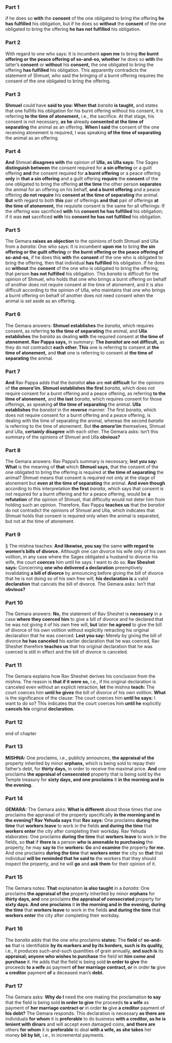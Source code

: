 ### Part 1
if he does so <b>with</b> the <b>consent</b> of the one obligated to bring the offering <b>he has fulfilled</b> his obligation, but if he does so <b>without</b> the <b>consent</b> of the one obligated to bring the offering <b>he has not fulfilled</b> his obligation.

### Part 2
With regard to one who says: It is incumbent <b>upon me</b> to bring <b>the burnt offering or the peace offering of so-and-so, whether</b> he does so <b>with</b> the latter’s <b>consent</b> or <b>without</b> his <b>consent,</b> the one obligated to bring the offering <b>has fulfilled</b> his obligation. This apparently contradicts the statement of Shmuel, who said the bringing of a burnt offering requires the consent of the one obligated to bring the offering.

### Part 3
<b>Shmuel</b> could have <b>said to you: When that</b> <i>baraita</i> <b>is taught,</b> and states that one fulfills his obligation for his burnt offering without his consent, it is referring <b>to the time of atonement,</b> i.e., the sacrifice. At that stage, his consent is not necessary, <b>as he</b> already <b>consented at the time of separating</b> the animal as an offering. <b>When I said</b> the consent of the one receiving atonement is required, I was speaking <b>of the time of separating</b> the animal as an offering.

### Part 4
<b>And</b> Shmuel <b>disagrees with</b> the opinion of <b>Ulla, as Ulla says:</b> The Sages <b>distinguish between</b> the consent required for <b>a sin offering</b> or a guilt offering <b>and</b> the consent required for <b>a burnt offering</b> or a peace offering <b>only</b> in <b>that a sin offering</b> and a guilt offering <b>require</b> the <b>consent</b> of the one obligated to bring the offering <b>at the time</b> the other person <b>separates</b> the animal for an offering on his behalf, <b>and a burnt offering</b> and a peace offering <b>do not require</b> his <b>consent at the time of separating</b> the animal. <b>But</b> with regard to both <b>this</b> pair of offerings <b>and that</b> pair of offerings <b>at the time of atonement,</b> the requisite consent is the same for all offerings: If the offering was sacrificed <b>with</b> his <b>consent he has fulfilled</b> his obligation; if it was <b>not</b> sacrificed <b>with</b> his <b>consent he has not fulfilled</b> his obligation.

### Part 5
The Gemara <b>raises an objection</b> to the opinions of both Shmuel and Ulla from a <i>baraita</i>: One who says: It is incumbent <b>upon me</b> to bring <b>the sin offering or the guilt offering</b> or <b>the burnt offering or the peace offering of so-and-so,</b> if he does this <b>with</b> the <b>consent</b> of the one who is obligated to bring the offering, then that individual <b>has fulfilled</b> his obligation. If he does so <b>without</b> the <b>consent</b> of the one who is obligated to bring the offering, that person <b>has not fulfilled</b> his obligation. This <i>baraita</i> is difficult for the opinion of Shmuel, who holds that one who brings a burnt offering on behalf of another does not require consent at the time of atonement, and it is also difficult according to the opinion of Ulla, who maintains that one who brings a burnt offering on behalf of another does not need consent when the animal is set aside as an offering.

### Part 6
The Gemara answers: <b>Shmuel establishes</b> the <i>baraita</i>, which requires consent, as referring <b>to the time of separating</b> the animal, and <b>Ulla establishes</b> the <i>baraita</i> as dealing <b>with</b> the required consent at <b>the time of atonement. Rav Pappa says,</b> in summary: <b>The <i>baraitot</i> are not difficult,</b> as they do not contradict <b>each other. This</b> one is referring to consent at <b>the time of atonement,</b> and <b>that</b> one is referring to consent at <b>the time of separating</b> the animal.

### Part 7
<b>And</b> Rav Pappa adds that the <i>baraitot</i> <b>also</b> are <b>not difficult</b> for the opinions of <b>the <i>amora’im</i>. Shmuel establishes the first</b> <i>baraita</i>, which does not require consent for a burnt offering and a peace offering, as referring <b>to the time of atonement,</b> and <b>the last</b> <i>baraita</i>, which requires consent for those offerings, as speaking <b>of the time of separating</b> the animal. <b>Ulla establishes</b> the <i>baraitot</i> in the <b>reverse</b> manner: The first <i>baraita</i>, which does not require consent for a burnt offering and a peace offering, is dealing with the time of separating the animal, whereas the second <i>baraita</i> is referring to the time of atonement. But <b>the <i>amora’im</i></b> themselves, Shmuel and Ulla, <b>certainly disagree</b> with each other. The Gemara asks: Isn’t this summary of the opinions of Shmuel and Ulla <b>obvious?</b>

### Part 8
The Gemara answers: Rav Pappa’s summary is necessary, <b>lest you say: What</b> is the meaning of <b>that</b> which <b>Shmuel says,</b> that the consent of the one obligated to bring the offering is required at <b>the time of separating</b> the animal? Shmuel means that consent is required not only at the stage of atonement but <b>even at the time of separating</b> the animal. <b>And even though</b> according to this interpretation <b>the first</b> <i>baraita</i>, which says that consent is not required for a burnt offering and for a peace offering, would be <b>a refutation</b> of the opinion of Shmuel, that difficulty would not deter him from holding such an opinion. Therefore, Rav Pappa <b>teaches us</b> that the <i>baraitot</i> do not contradict the opinions of Shmuel and Ulla, which indicates that Shmuel holds that consent is required only when the animal is separated, but not at the time of atonement.

### Part 9
§ The mishna teaches: <b>And likewise, you say</b> the same <b>with regard to women’s bills of divorce.</b> Although one can divorce his wife only of his own volition, in any case where the Sages obligated a husband to divorce his wife, the court <b>coerces</b> him until he says: I want to do so. <b>Rav Sheshet says:</b> Concerning <b>one who delivered a declaration</b> preemptively invalidating <b>a bill of divorce</b> by announcing before giving the bill of divorce that he is not doing so of his own free will, <b>his declaration is</b> a valid <b>declaration</b> that cancels the bill of divorce. The Gemara asks: Isn’t that <b>obvious?</b>

### Part 10
The Gemara answers: <b>No,</b> the statement of Rav Sheshet is <b>necessary</b> in a case <b>where they coerced him</b> to give a bill of divorce and he declared that he was not giving it of his own free will, <b>but</b> later <b>he agreed</b> to give the bill of divorce of his own volition without explicitly retracting his original declaration that he was coerced. <b>Lest you say:</b> Merely by giving the bill of divorce <b>he has canceled</b> his earlier declaration that he was coerced, Rav Sheshet therefore <b>teaches us</b> that his original declaration that he was coerced is still in effect and the bill of divorce is canceled.

### Part 11
The Gemara explains how Rav Sheshet derives his conclusion from the mishna. The reason is <b>that if it were so,</b> i.e., if his original declaration is canceled even without an explicit retraction, <b>let</b> the mishna <b>teach:</b> The court coerces him <b>until he gives</b> the bill of divorce of his own volition. <b>What</b> is the significance of the clause: The court coerces him <b>until he says:</b> I want to do so? This indicates that the court coerces him <b>until he</b> explicitly <b>cancels his</b> original <b>declaration.</b>

### Part 12
end of chapter

### Part 13
<strong>MISHNA:</strong> One proclaims, i.e., publicly announces, <b>the appraisal of the</b> property inherited by minor <b>orphans,</b> which is being sold to repay their father’s debt, for <b>thirty days,</b> in order to receive the maximal price. <b>And</b> one proclaims <b>the appraisal of consecrated</b> property that is being sold by the Temple treasury for <b>sixty days, and one proclaims</b> it <b>in the morning and in the evening.</b>

### Part 14
<strong>GEMARA:</strong> The Gemara asks: <b>What is different</b> about those times that one proclaims the appraisal of the property specifically <b>in the morning and in the evening? Rav Yehuda says</b> that <b>Rav says:</b> One proclaims <b>during the time</b> that <b>workers leave</b> to work in the fields <b>and during the time</b> that <b>workers enter</b> the city after completing their workday. Rav Yehuda elaborates: One proclaims <b>during the time</b> that <b>workers leave</b> to work in the fields, so <b>that</b> if <b>there is</b> a person <b>who is amenable to purchasing</b> the property, he may <b>say to</b> the <b>workers: Go</b> and <b>examine</b> the property <b>for me.</b> And one proclaims <b>during the time</b> that <b>workers enter</b> the city so <b>that</b> that individual <b>will be reminded that he said to</b> the workers that they should inspect the property, and he will <b>go</b> and <b>ask them</b> for their opinion of it.

### Part 15
The Gemara notes: <b>That</b> explanation <b>is also taught</b> in a <i>baraita</i>: One proclaims <b>the appraisal of the</b> property inherited by minor <b>orphans</b> for <b>thirty days, and</b> one proclaims <b>the appraisal of consecrated</b> property for <b>sixty days. And one proclaims</b> it <b>in the morning and in the evening, during the time</b> that <b>workers leave</b> to work in the fields <b>and during the time</b> that <b>workers enter</b> the city after completing their workday.

### Part 16
The <i>baraita</i> adds that the one who proclaims <b>states:</b> The <b>field</b> of <b>so-and-so</b> that is identifiable <b>by its markers and by its borders, such is its quality,</b> i.e., it produces such-and-such quantities of grain annually, <b>and such is</b> its <b>appraisal; anyone who wishes to purchase</b> the field let <b>him come and purchase</b> it. He adds that the field is being sold <b>in order to give</b> the proceeds <b>to a wife</b> as payment <b>of her marriage contract, or</b> in order <b>to</b> give <b>a creditor</b> payment <b>of</b> a deceased man’s <b>debt.</b>

### Part 17
The Gemara asks: <b>Why do I</b> need the one making the proclamation <b>to say</b> that the field is being sold <b>in order to give</b> the proceeds <b>to a wife</b> as payment of <b>her marriage contract or</b> in order <b>to</b> give <b>a creditor</b> payment of <b>his debt?</b> The Gemara responds: This declaration is necessary <b>as there are</b> individuals <b>for whom</b> it is <b>preferable</b> to do business <b>with a creditor, as he is lenient with dinars</b> and will accept even damaged coins, <b>and there are</b> others <b>for whom</b> it is <b>preferable</b> to deal <b>with a wife, as she takes</b> her money <b>bit by bit,</b> i.e., in incremental payments.
